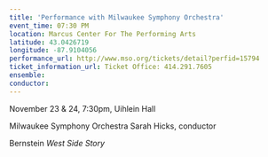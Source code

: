 ```yaml
---
title: 'Performance with Milwaukee Symphony Orchestra'
event_time: 07:30 PM
location: Marcus Center For The Performing Arts
latitude: 43.0426719
longitude: -87.9104056
performance_url: http://www.mso.org/tickets/detail?perfid=15794
ticket_information_url: Ticket Office: 414.291.7605
ensemble: 
conductor: 
---
```

November 23 & 24, 7:30pm,
Uihlein Hall

Milwaukee Symphony Orchestra
Sarah Hicks, conductor

Bernstein *West Side Story*